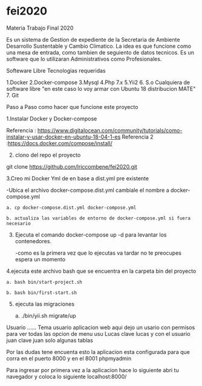 # fei2020
Materia Trabajo Final 2020

Es un sistema de Gestion de expediente de la Secretaria de Ambiente Desarrollo Sustentable y Cambio Climatico. La idea es que funcione como una mesa de entrada, como tambien de seguiento de datos tecnicos. Es un software que lo utilizaran Administrativos como Profesionales.


Softeware Libre Tecnologias requeridas

1.Docker
2.Docker-compose
3.Mysql
4.Php 7.x
5.Yii2
6. S.o Cualquiera de software libre "en este caso lo voy armar con Ubuntu 18 distribucion MATE"
7. Git

Paso a Paso como hacer que funcione este proyecto

1.Instalar Docker y Docker-compose 

Referencia : https://www.digitalocean.com/community/tutorials/como-instalar-y-usar-docker-en-ubuntu-18-04-1-es
Referencia 2 :https://docs.docker.com/compose/install/

2. clono del repo el proyecto

git clone https://github.com/lriccombene/fei2020.git


3.Creo mi Docker Yml de en base a dist.yml pre existente

-Ubica el archivo docker-compose.dist.yml  cambiale el nombre a docker-compose.yml

    a. cp docker-compose.dist.yml docker-compose.yml
    
    b. actualiza las variables de entorno de docker-compose.yml si fuera necesario 
    

3. Ejecuta el comando docker-compose up -d  para levantar los contenedores.

    -como es la primera vez que lo ejecutas va tardar no te preocupes espera un momento

4.ejecuta este archivo bash que se encuentra en la carpeta bin del proyecto

    a. bash bin/start-project.sh
    
    b. bash bin/first-start.sh
    
    
5. ejecuta las migraciones

    a.   ./bin/yii.sh migrate/up
    



Usuario ......
Tema usuario aplicacion web aqui dejo un usario con permisos para ver todas las opcion de menu usu Lucas clave lucas y con el usuario juan clave juan solo algunas tablas


Por las dudas tene encuenta esto 
la aplicacion esta configurada para que corra en el puerto 8000 y en el 8001 phpmyadmin


Para ingresar por primera vez a la aplicacion hace lo siguiente
abri tu navegador  y coloca lo siguiente
localhost:8000/













